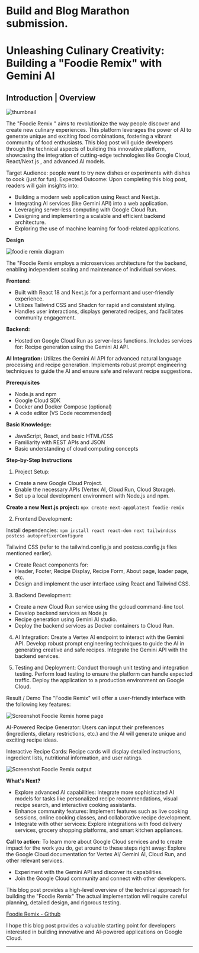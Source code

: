 # Build and Blog Marathon submission.

# Unleashing Culinary Creativity: Building a "Foodie Remix" with Gemini AI

## Introduction | Overview

<!-- ![thumbnail](https://miro.medium.com/v2/resize:fit:720/format:webp/1*7_ur3YY6wEjagEcWmU0kMA.jpeg) -->


![thumbnail](https://github.com/user-attachments/assets/b6fe62e5-a14c-441e-a3bf-30d8dad43950)

The "Foodie Remix " aims to revolutionize the way people discover and create new culinary experiences. This platform leverages the power of AI to generate unique and exciting food combinations, fostering a vibrant community of food enthusiasts. This blog post will guide developers through the technical aspects of building this innovative platform, showcasing the integration of cutting-edge technologies like Google Cloud, React/Next.js , and advanced AI models.

Target Audience: people want to try new dishes or experiments with dishes to cook (just for fun).
Expected Outcome: Upon completing this blog post, readers will gain insights into:
- Building a modern web application using React and Next.js.
- Integrating AI services (like Gemini API) into a web application.
- Leveraging server-less computing with Google Cloud Run.
- Designing and implementing a scalable and efficient backend architecture.
- Exploring the use of machine learning for food-related applications.

**Design**

![foodie remix diagram](https://github.com/user-attachments/assets/3eda181e-fbf2-43e0-b8ec-0ea777c102b5)


The "Foodie Remix employs a microservices architecture for the backend, enabling independent scaling and maintenance of individual services.

**Frontend:**
- Built with React 18 and Next.js for a performant and user-friendly experience.
- Utilizes Tailwind CSS and Shadcn for rapid and consistent styling.
- Handles user interactions, displays generated recipes, and facilitates community engagement.

**Backend:**
- Hosted on Google Cloud Run as server-less functions.
Includes services for: Recipe generation using the Gemini AI API.

**AI Integration:**
Utilizes the Gemini AI API  for advanced natural language processing and recipe generation.
Implements robust prompt engineering techniques to guide the AI and ensure safe and relevant recipe suggestions.

**Prerequisites**
- Node.js and npm
- Google Cloud SDK
- Docker and Docker Compose (optional)
- A code editor (VS Code recommended)

**Basic Knowledge:**
- JavaScript, React, and basic HTML/CSS
- Familiarity with REST APIs and JSON
- Basic understanding of cloud computing concepts

**Step-by-Step Instructions**
1. Project Setup:
- Create a new Google Cloud Project.
- Enable the necessary APIs (Vertex AI, Cloud Run, Cloud Storage).
- Set up a local development environment with Node.js and npm.

**Create a new Next.js project:**
`npx create-next-app@latest foodie-remix`

2. Frontend Development:

Install dependencies:
`npm install react react-dom next tailwindcss postcss autoprefixerConfigure` 

Tailwind CSS (refer to the tailwind.config.js and postcss.config.js files mentioned earlier).

- Create React components for:
- Header, Footer, Recipe Display, Recipe Form, About page, loader page, etc.
- Design and implement the user interface using React and Tailwind CSS.

3. Backend Development:
- Create a new Cloud Run service using the gcloud command-line tool.
- Develop backend services as Node.js
- Recipe generation using Gemini AI studio.
- Deploy the backend services as Docker containers to Cloud Run.

4. AI Integration:
Create a Vertex AI endpoint to interact with the Gemini API.
Develop robust prompt engineering techniques to guide the AI in generating creative and safe recipes.
Integrate the Gemini API with the backend services.

5. Testing and Deployment:
Conduct thorough unit testing and integration testing.
Perform load testing to ensure the platform can handle expected traffic.
Deploy the application to a production environment on Google Cloud.

Result / Demo
The "Foodie Remix" will offer a user-friendly interface with the following key features:

![Screenshot Foodie Remix home page](https://github.com/user-attachments/assets/0a569abe-adbc-4d58-844a-bf6aa3b6f7c7)

AI-Powered Recipe Generator: Users can input their preferences (ingredients, dietary restrictions, etc.) and the AI will generate unique and exciting recipe ideas.

Interactive Recipe Cards: Recipe cards will display detailed instructions, ingredient lists, nutritional information, and user ratings.

![Screenshot Foodie Remix output](https://github.com/user-attachments/assets/f3b58400-6a7d-4eec-a8b6-c18d9e64cb54)

**What's Next?**

- Explore advanced AI capabilities: Integrate more sophisticated AI models for tasks like personalized recipe recommendations, visual recipe search, and interactive cooking assistants.
- Enhance community features: Implement features such as live cooking sessions, online cooking classes, and collaborative recipe development.
- Integrate with other services: Explore integrations with food delivery services, grocery shopping platforms, and smart kitchen appliances.

**Call to action:**
To learn more about Google Cloud services and to create impact for the work you do, get around to these steps right away:
Explore the Google Cloud documentation for Vertex AI/ Gemini AI, Cloud Run, and other relevant services.
- Experiment with the Gemini API and discover its capabilities. 
- Join the Google Cloud community and connect with other developers.

This blog post provides a high-level overview of the technical approach for building the "Foodie Remix" The actual implementation will require careful planning, detailed design, and rigorous testing.

[Foodie Remix - Github](https://github.com/pratap360/foodie-remix)

I hope this blog post provides a valuable starting point for developers interested in building innovative and AI-powered applications on Google Cloud.

---